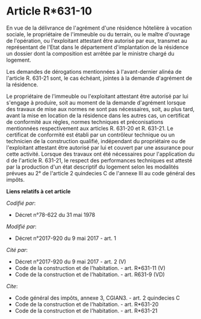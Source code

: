 # Article R*631-10

En vue de la délivrance de l'agrément d'une résidence hôtelière à vocation sociale, le propriétaire de l'immeuble ou du
terrain, ou le maître d'ouvrage de l'opération, ou l'exploitant attestant être autorisé par eux, transmet au représentant de
l'Etat dans le département d'implantation de la résidence un dossier dont la composition est arrêtée par le ministre chargé
du logement.

Les demandes de dérogations mentionnées à l'avant-dernier alinéa de l'article R. 631-21 sont, le cas échéant, jointes à la
demande d'agrément de la résidence.

Le propriétaire de l'immeuble ou l'exploitant attestant être autorisé par lui s'engage à produire, soit au moment de la
demande d'agrément lorsque des travaux de mise aux normes ne sont pas nécessaires, soit, au plus tard, avant la mise en
location de la résidence dans les autres cas, un certificat de conformité aux règles, normes techniques et préconisations
mentionnées respectivement aux articles R. 631-20 et R. 631-21. Le certificat de conformité est établi par un contrôleur
technique ou un technicien de la construction qualifié, indépendant du propriétaire ou de l'exploitant attestant être
autorisé par lui et couvert par une assurance pour cette activité. Lorsque des travaux ont été nécessaires pour l'application
du d de l'article R. 631-21, le respect des performances techniques est attesté par la production d'un état descriptif du
logement selon les modalités prévues au 2° de l'article 2 quindecies C de l'annexe III au code général des impôts.

**Liens relatifs à cet article**

_Codifié par_:

  - Décret n°78-622 du 31 mai 1978

_Modifié par_:

  - Décret n°2017-920 du 9 mai 2017 - art. 1

_Cité par_:

  - Décret n°2017-920 du 9 mai 2017 - art. 2 (V)
  - Code de la construction et de l'habitation. - art. R*631-11 (V)
  - Code de la construction et de l'habitation. - art. R631-9 (VD)

_Cite_:

  - Code général des impôts, annexe 3, CGIAN3. - art. 2 quindecies C
  - Code de la construction et de l'habitation. - art. R*631-20
  - Code de la construction et de l'habitation. - art. R*631-21
